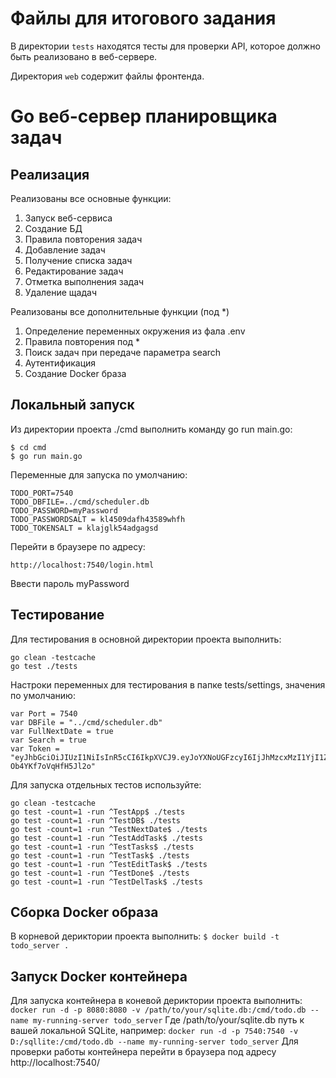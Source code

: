 # Файлы для итогового задания

В директории `tests` находятся тесты для проверки API, которое должно быть реализовано в веб-сервере.

Директория `web` содержит файлы фронтенда.
# Go веб-сервер планировщика задач

## Реализация
Реализованы все основные функции:
1. Запуск веб-сервиса
2. Создание БД
3. Правила повторения задач
4. Добавление задач
5. Получение списка задач
6. Редактирование задач
7. Отметка выполнения задач
8. Удаление щадач
   
Реализованы все дополнительные функции (под *)
1. Определение переменных окружения из фала .env
2. Правила повторения под *
3. Поиск задач при передаче параметра search
4. Аутентификация
5. Создание Docker браза
## Локальный запуск
Из директории проекта ./cmd выполнить команду go run main.go:
```
$ cd cmd
$ go run main.go
```
Переменные для запуска по умолчанию:
```
TODO_PORT=7540
TODO_DBFILE=../cmd/scheduler.db
TODO_PASSWORD=myPassword
TODO_PASSWORDSALT = kl4509dafh43589whfh
TODO_TOKENSALT = klajglk54adgagsd
```
Перейти в браузере по адресу:
```
http://localhost:7540/login.html
```
Ввести пароль myPassword
## Тестирование
Для тестирования в основной директории проекта выполнить:
```
go clean -testcache
go test ./tests
```
Настроки переменных для тестирования в папке tests/settings, значения по умолчанию:
```
var Port = 7540
var DBFile = "../cmd/scheduler.db"
var FullNextDate = true
var Search = true
var Token = "eyJhbGciOiJIUzI1NiIsInR5cCI6IkpXVCJ9.eyJoYXNoUGFzcyI6IjJhMzcxMzI1YjI1ZDQ1MDJlNzgyYzk2MTJiZmE0YTQ2MDE2ZjQxMzJhNGNjODllM2MyYWJkOTEwYjkxMzM5MGEifQ.l7vnj9evbxf_3GzYhcJ67Mvt-Ob4YKf7oVqHfH5Jl2o"
```
Для запуска отдельных тестов используйте:
```
go clean -testcache
go test -count=1 -run ^TestApp$ ./tests
go test -count=1 -run ^TestDB$ ./tests
go test -count=1 -run ^TestNextDate$ ./tests
go test -count=1 -run ^TestAddTask$ ./tests
go test -count=1 -run ^TestTasks$ ./tests
go test -count=1 -run ^TestTask$ ./tests
go test -count=1 -run ^TestEditTask$ ./tests
go test -count=1 -run ^TestDone$ ./tests
go test -count=1 -run ^TestDelTask$ ./tests
```
## Сборка Docker образа
В корневой дериктории проекта выполнить:
```$ docker build -t todo_server .```
## Запуск Docker контейнера
Для запуска контейнера в коневой дериктории проекта выполнить:
```docker run -d -p 8080:8080 -v /path/to/your/sqlite.db:/cmd/todo.db --name my-running-server todo_server```
Где /path/to/your/sqlite.db путь к вашей локальной SQLite, например:
```docker run -d -p 7540:7540 -v D:/sqllite:/cmd/todo.db --name my-running-server todo_server```
Для проверки работы контейнера перейти в браузера под адресу http://localhost:7540/
